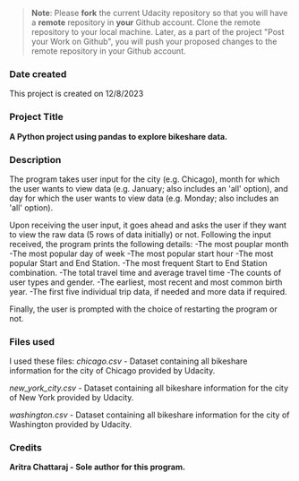 >**Note**: Please **fork** the current Udacity repository so that you will have a **remote** repository in **your** Github account. Clone the remote repository to your local machine. Later, as a part of the project "Post your Work on Github", you will push your proposed changes to the remote repository in your Github account.

### Date created
This project is created on 12/8/2023

### Project Title
**A Python project using pandas to explore bikeshare data.**

### Description
The program takes user input for the city (e.g. Chicago), month for which the user wants to view data (e.g. January; also includes an 'all' option), and day for which the user wants to view data (e.g. Monday; also includes an 'all' option).

Upon receiving the user input, it goes ahead and asks the user if they want to view the raw data (5 rows of data initially) or not. Following the input received, the program prints the following details:
-The most pouplar month
-The most popular day of week
-The most popular start hour
-The most popular Start and End Station.
-The most frequent Start to End Station combination.
-The total travel time and average travel time
-The counts of user types and gender.
-The earliest, most recent and most common birth year.
-The first five individual trip data, if needed and more data if required.

Finally, the user is prompted with the choice of restarting the program or not.

### Files used
I used these files:
_chicago.csv_ - Dataset containing all bikeshare information for the city of Chicago provided by Udacity.

_new_york_city.csv_ - Dataset containing all bikeshare information for the city of New York provided by Udacity.

_washington.csv_ - Dataset containing all bikeshare information for the city of Washington provided by Udacity.


### Credits
**Aritra Chattaraj - Sole author for this program.**
